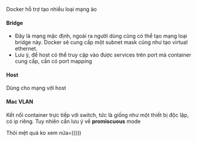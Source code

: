 Docker hỗ trợ tạo nhiều loại mạng ảo

#### Bridge
- Đây là mạng mặc định, ngoài ra người dùng cũng có thể tạo mạng loại bridge này. Docker sẽ cung cấp một subnet mask cũng như tạo virtual ethernet. 
- Lưu ý, để host có thể truy cập vào được services trên port mà container cung cấp, cần có port mapping

#### Host
Dùng cho mạng với host

#### Mac VLAN
Kết nối container trực tiếp với switch, tức là giống như một thiết bị độc lập, có ip riêng. Tuy nhiên cần lưu ý về **promiscuous** mode


Thôi mệt quá ko xem nứa=)))))